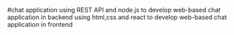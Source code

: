 #chat application 
using REST API and node.js to develop web-based chat application in backend 
using html,css and react to develop web-based chat application in frontend 
